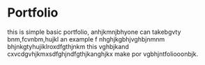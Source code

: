# Portfolio
this is simple basic portfolio, anhjkmnjbhyone can takebgvty bnm,fcvnbm,hujkl an example f nhghjkgbhjvghbjnmnm bhjnkgtyhujiklroxdfgthjnkm this vghbjkand cxvcdgvhjkmxsdfghjndfgthjkanghjkx make por vgbhjntfoliooonbjk.
